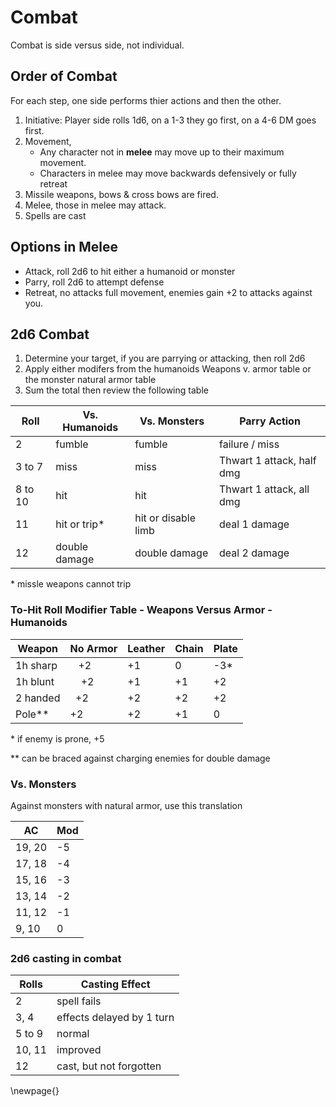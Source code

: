 # Combat
Combat is side versus side, not individual.

## Order of Combat
For each step, one side performs thier actions and then the other.

1. Initiative: Player side rolls 1d6, on a 1-3 they go first, on a 4-6 DM goes first.
2. Movement, 
    - Any character not in **melee** may move up to their maximum movement.
    - Characters in melee may move backwards defensively or fully retreat
4. Missile weapons, bows & cross bows are fired.
5. Melee, those in melee may attack.
6. Spells are cast

## Options in Melee
- Attack, roll 2d6 to hit either a humanoid or monster
- Parry, roll 2d6 to attempt defense 
- Retreat, no attacks full movement, enemies gain +2 to attacks against you.

## 2d6 Combat 
1. Determine your target, if you are parrying or attacking, then roll 2d6
2. Apply either modifers from the humanoids Weapons v. armor table or the monster natural armor table
3. Sum the total then review the following table

|   Roll  | Vs. Humanoids | Vs. Monsters        | Parry Action              |
|---------|---------------|---------------------|---------------------------|
|    2    | fumble	      | fumble	            | failure / miss            | 
| 3 to 7  | miss	      | miss	            | Thwart 1 attack, half dmg |
| 8 to 10 | hit           | hit                 | Thwart 1 attack, all dmg  |
|   11    | hit or trip*  | hit or disable limb | deal 1 damage             | 
|   12    | double damage | double damage       | deal 2 damage             | 
\* missle weapons cannot trip

### To-Hit Roll Modifier Table - Weapons Versus Armor - Humanoids

|  Weapon  | No Armor | Leather | Chain | Plate |
|----------|----------|---------|-------|-------|
| 1h sharp |    +2    |   +1    |   0   |  -3*  |
| 1h blunt |    +2    |   +1    |   +1  |  +2   |
| 2 handed |    +2    |   +2    |   +2  |  +2   |
| Pole**   |    +2    |   +2    |   +1  |   0   |

\* if enemy is prone, +5

\*\* can be braced against charging enemies for double damage

### Vs. Monsters
Against monsters with natural armor, use this translation

|   AC   | Mod |
|--------|-----|
| 19, 20 | -5  |
| 17, 18 | -4  |
| 15, 16 | -3  |
| 13, 14 | -2  |
| 11, 12 | -1  |
|  9, 10 |  0  |

### 2d6 casting in combat

|  Rolls | Casting Effect            |
|--------|---------------------------|
|    2   | spell fails               |
|  3, 4  | effects delayed by 1 turn |
| 5 to 9 | normal                    |
| 10, 11 | improved                  |
|   12   | cast, but not forgotten   |

\newpage{}

